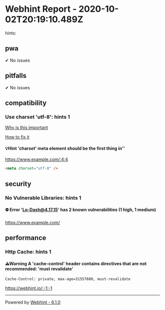# Webhint Report - 2020-10-02T20:19:10.489Z

hints:

## pwa

✔ No issues

## pitfalls

✔ No issues

## compatibility

### Use charset 'utf-8': hints 1

[Why is this important](https://webhint.io/docs/user-guide/hints/hint-meta-charset-utf-8/#why-is-this-important)

[How to fix it](https://webhint.io/docs/user-guide/hints/hint-meta-charset-utf-8/#examples-that-pass-the-hint)

#### **💡Hint** 'charset' meta element should be the first thing in'<head>'

https://www.example.com/:4:4

``` html
<meta charset="utf-8" />
```

## security

### No Vulnerable Libraries: hints 1

#### ⛔ **Error** 'Lo-Dash@4.17.15' has 2 known vulnerabilities (1 high, 1 medium)

https://www.example.com/

## performance

### Http Cache: hints 1

#### **⚠Warning** A 'cache-control' header contains directives that are not recommended: 'must revalidate'

``` http
Cache-Control: private, max-age=31557600, must-revalidate
```

https://webhint.io/:-1:-1

---

Powered by [Webhint - 6.1.0](https://webhint.io/)

